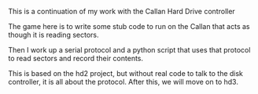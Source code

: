 This is a continuation of my work with the Callan Hard Drive controller

The game here is to write some stub code to run on the Callan that
acts as though it is reading sectors.

Then I work up a serial protocol and a python script that uses
that protocol to read sectors and record their contents.

This is based on the hd2 project, but without real code
to talk to the disk controller, it is all about the
protocol.  After this, we will move on to hd3.
